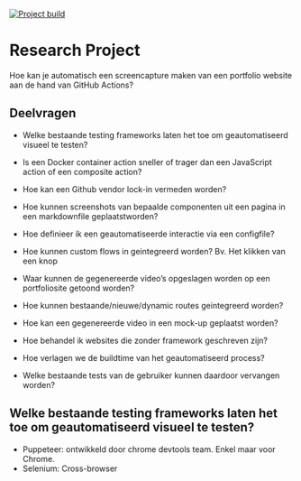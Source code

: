 [![Project build](https://github.com/Jonas-D-M/Research-Project/actions/workflows/build.yml/badge.svg?branch=feature%2Fconvert-to-javascript-action)](https://github.com/Jonas-D-M/Research-Project/actions/workflows/build.yml)
# Research Project
Hoe kan je automatisch een screencapture maken van een portfolio website aan de hand van GitHub Actions?

## Deelvragen
* Welke bestaande testing frameworks laten het toe om geautomatiseerd visueel te testen?
* Is een Docker container action sneller of trager dan een JavaScript action of een composite action?

* Hoe kan een Github vendor lock-in vermeden worden?
* Hoe kunnen screenshots van bepaalde componenten uit een pagina in een markdownfile geplaatstworden?
* Hoe definieer ik een geautomatiseerde interactie via een configfile?
* Hoe kunnen custom flows in geintegreerd worden? Bv. Het klikken van een knop

* Waar kunnen de gegenereerde video’s opgeslagen worden op een portfoliosite getoond worden?
* Hoe kunnen bestaande/nieuwe/dynamic routes geintegreerd worden?
* Hoe kan een gegenereerde video in een mock-up geplaatst worden?
* Hoe behandel ik websites die zonder framework geschreven zijn?
* Hoe verlagen we de buildtime van het geautomatiseerd process?
* Welke bestaande tests van de gebruiker kunnen daardoor vervangen worden?

## Welke bestaande testing frameworks laten het toe om geautomatiseerd visueel te testen?
* Puppeteer: ontwikkeld door chrome devtools team. Enkel maar voor Chrome.
* Selenium: Cross-browser

